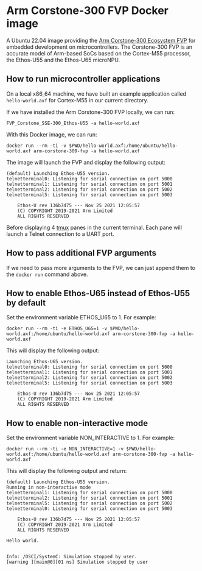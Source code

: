 # Arm Corstone-300 FVP Docker image

A Ubuntu 22.04 image providing the [Arm Corstone-300 Ecosystem FVP](https://community.arm.com/oss-platforms/w/docs/603/corstone-300-platforms) for embedded development on microcontrollers. The Corstone-300 FVP is an accurate model of Arm-based SoCs based on the Cortex-M55 processor, the Ethos-U55 and the Ethos-U65 microNPU.

## How to run microcontroller applications

On a local x86_64 machine, we have built an example application called `hello-world.axf` for Cortex-M55 in our current directory.

If we have installed the Arm Corstone-300 FVP locally, we can run:

```
FVP_Corstone_SSE-300_Ethos-U55 -a hello-world.axf
```

With this Docker image, we can run:

```
docker run --rm -ti -v $PWD/hello-world.axf:/home/ubuntu/hello-world.axf arm-corstone-300-fvp -a hello-world.axf
```

The image will launch the FVP and display the following output:

```
(default) Launching Ethos-U55 version.
telnetterminal0: Listening for serial connection on port 5000
telnetterminal1: Listening for serial connection on port 5001
telnetterminal2: Listening for serial connection on port 5002
telnetterminal5: Listening for serial connection on port 5003

    Ethos-U rev 136b7d75 --- Nov 25 2021 12:05:57
    (C) COPYRIGHT 2019-2021 Arm Limited
    ALL RIGHTS RESERVED
```

Before displaying 4 [tmux](https://github.com/tmux/tmux/wiki) panes in the current terminal. Each pane will launch a Telnet connection to a UART port.

## How to pass additional FVP arguments

If we need to pass more arguments to the FVP, we can just append them to the `docker run` command above.

## How to enable Ethos-U65 instead of Ethos-U55 by default

Set the environment variable ETHOS_U65 to 1. For example:

```
docker run --rm -ti -e ETHOS_U65=1 -v $PWD/hello-world.axf:/home/ubuntu/hello-world.axf arm-corstone-300-fvp -a hello-world.axf
```

This will display the following output:

```
Launching Ethos-U65 version.
telnetterminal0: Listening for serial connection on port 5000
telnetterminal1: Listening for serial connection on port 5001
telnetterminal2: Listening for serial connection on port 5002
telnetterminal5: Listening for serial connection on port 5003

    Ethos-U rev 136b7d75 --- Nov 25 2021 12:05:57
    (C) COPYRIGHT 2019-2021 Arm Limited
    ALL RIGHTS RESERVED
```

## How to enable non-interactive mode

Set the environment variable NON_INTERACTIVE to 1. For example:
```
docker run --rm -ti -e NON_INTERACTIVE=1 -v $PWD/hello-world.axf:/home/ubuntu/hello-world.axf arm-corstone-300-fvp -a hello-world.axf
```

This will display the following output and return:

```
(default) Launching Ethos-U55 version.
Running in non-interactive mode
telnetterminal1: Listening for serial connection on port 5000
telnetterminal2: Listening for serial connection on port 5001
telnetterminal5: Listening for serial connection on port 5002
telnetterminal0: Listening for serial connection on port 5003

    Ethos-U rev 136b7d75 --- Nov 25 2021 12:05:57
    (C) COPYRIGHT 2019-2021 Arm Limited
    ALL RIGHTS RESERVED

Hello world.


Info: /OSCI/SystemC: Simulation stopped by user.
[warning ][main@0][01 ns] Simulation stopped by user
```

